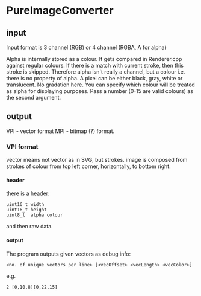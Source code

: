 # PureImageConverter

## input
Input format is 3 channel (RGB) or 4 channel (RGBA, A for alpha)

Alpha is internally stored as a colour. It gets compared in Renderer.cpp against regular colours. If there is a match with current stroke, then this stroke is skipped.
Therefore alpha isn't really a channel, but a colour i.e. there is no property of alpha. A pixel can be either black, gray, white or translucent. No gradation here.
You can specify which colour will be treated as alpha for displaying purposes. Pass a number (0-15 are valid colours) as the second argument.


## output
VPI - vector format
MPI - bitmap (?) format.

### VPI format
vector means not vector as in SVG, but strokes.
image is composed from strokes of colour from top left corner, horizontally, to bottom right.

#### header
there is a header:
```
uint16_t width
uint16_t height
uint8_t  alpha colour
```
and then raw data.

#### output

The program outputs given vectors as debug info:

```<no. of unique vectors per line> [<vecOffset> <vecLength> <vecColor>]```

e.g. 

```2 [0,10,8][0,22,15]```

